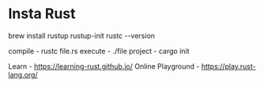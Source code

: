 # Insta Rust
brew install rustup
rustup-init
rustc --version

compile - rustc file.rs
execute - ./file
project - cargo init



Learn - https://learning-rust.github.io/
Online Playground - https://play.rust-lang.org/
